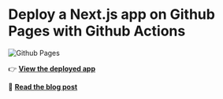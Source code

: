 # Deploy a Next.js app on Github Pages with Github Actions <!-- omit in toc -->

![Github Pages](https://github.com/gregrickaby/nextjs-github-pages/workflows/github%20pages/badge.svg)

👉 **[View the deployed app](https://gregrickaby.github.io/nextjs-github-pages/)**

📖 **[Read the blog post](https://blog.gregrickaby.com/article/nextjs-github-pages)**
